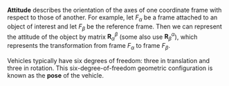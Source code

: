 **Attitude** describes the orientation of the axes of one coordinate frame with respect to those of another. 
For example, let $F_\alpha$ be a frame attached to an object of interest and let $F_\beta$ be the reference frame.
Then we can represent the attitude of the object by matrix $\mathbf{R}^{\beta}_{\alpha}$ (some also use $\mathbf{R}^{\alpha}_{\beta}$), which
represents the transformation from frame $F_\alpha$ to frame $F_\beta$. 


Vehicles typically have six degrees of freedom: three in translation and three in rotation. This six-degree-of-freedom geometric configuration is known
as the **pose** of the vehicle. 